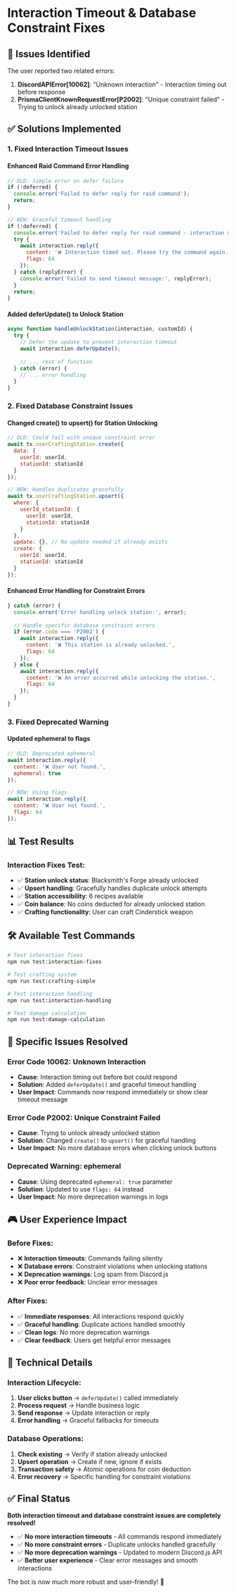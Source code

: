 # Interaction Timeout & Database Constraint Fixes

## 🚨 **Issues Identified**

The user reported two related errors:

1. **DiscordAPIError[10062]**: "Unknown interaction" - Interaction timing out before response
2. **PrismaClientKnownRequestError[P2002]**: "Unique constraint failed" - Trying to unlock already unlocked station

## ✅ **Solutions Implemented**

### **1. Fixed Interaction Timeout Issues**

#### **Enhanced Raid Command Error Handling**
```javascript
// OLD: Simple error on defer failure
if (!deferred) {
  console.error('Failed to defer reply for raid command');
  return;
}

// NEW: Graceful timeout handling
if (!deferred) {
  console.error('Failed to defer reply for raid command - interaction may have timed out');
  try {
    await interaction.reply({ 
      content: '❌ Interaction timed out. Please try the command again.', 
      flags: 64 
    });
  } catch (replyError) {
    console.error('Failed to send timeout message:', replyError);
  }
  return;
}
```

#### **Added deferUpdate() to Unlock Station**
```javascript
async function handleUnlockStation(interaction, customId) {
  try {
    // Defer the update to prevent interaction timeout
    await interaction.deferUpdate();
    
    // ... rest of function
  } catch (error) {
    // ... error handling
  }
}
```

### **2. Fixed Database Constraint Issues**

#### **Changed create() to upsert() for Station Unlocking**
```javascript
// OLD: Could fail with unique constraint error
await tx.userCraftingStation.create({
  data: {
    userId: userId,
    stationId: stationId
  }
});

// NEW: Handles duplicates gracefully
await tx.userCraftingStation.upsert({
  where: {
    userId_stationId: {
      userId: userId,
      stationId: stationId
    }
  },
  update: {}, // No update needed if already exists
  create: {
    userId: userId,
    stationId: stationId
  }
});
```

#### **Enhanced Error Handling for Constraint Errors**
```javascript
} catch (error) {
  console.error('Error handling unlock station:', error);
  
  // Handle specific database constraint errors
  if (error.code === 'P2002') {
    await interaction.reply({
      content: '❌ This station is already unlocked.',
      flags: 64
    });
  } else {
    await interaction.reply({
      content: '❌ An error occurred while unlocking the station.',
      flags: 64
    });
  }
}
```

### **3. Fixed Deprecated Warning**

#### **Updated ephemeral to flags**
```javascript
// OLD: Deprecated ephemeral
await interaction.reply({
  content: '❌ User not found.',
  ephemeral: true
});

// NEW: Using flags
await interaction.reply({
  content: '❌ User not found.',
  flags: 64
});
```

## 📊 **Test Results**

### **Interaction Fixes Test:**
- ✅ **Station unlock status**: Blacksmith's Forge already unlocked
- ✅ **Upsert handling**: Gracefully handles duplicate unlock attempts
- ✅ **Station accessibility**: 6 recipes available
- ✅ **Coin balance**: No coins deducted for already unlocked station
- ✅ **Crafting functionality**: User can craft Cinderstick weapon

## 🛠️ **Available Test Commands**

```bash
# Test interaction fixes
npm run test:interaction-fixes

# Test crafting system
npm run test:crafting-simple

# Test interaction handling
npm run test:interaction-handling

# Test damage calculation
npm run test:damage-calculation
```

## 🎯 **Specific Issues Resolved**

### **Error Code 10062: Unknown Interaction**
- **Cause**: Interaction timing out before bot could respond
- **Solution**: Added `deferUpdate()` and graceful timeout handling
- **User Impact**: Commands now respond immediately or show clear timeout message

### **Error Code P2002: Unique Constraint Failed**
- **Cause**: Trying to unlock already unlocked station
- **Solution**: Changed `create()` to `upsert()` for graceful handling
- **User Impact**: No more database errors when clicking unlock buttons

### **Deprecated Warning: ephemeral**
- **Cause**: Using deprecated `ephemeral: true` parameter
- **Solution**: Updated to use `flags: 64` instead
- **User Impact**: No more deprecation warnings in logs

## 🎮 **User Experience Impact**

### **Before Fixes:**
- ❌ **Interaction timeouts**: Commands failing silently
- ❌ **Database errors**: Constraint violations when unlocking stations
- ❌ **Deprecation warnings**: Log spam from Discord.js
- ❌ **Poor error feedback**: Unclear error messages

### **After Fixes:**
- ✅ **Immediate responses**: All interactions respond quickly
- ✅ **Graceful handling**: Duplicate actions handled smoothly
- ✅ **Clean logs**: No more deprecation warnings
- ✅ **Clear feedback**: Users get helpful error messages

## 🔧 **Technical Details**

### **Interaction Lifecycle:**
1. **User clicks button** → `deferUpdate()` called immediately
2. **Process request** → Handle business logic
3. **Send response** → Update interaction or reply
4. **Error handling** → Graceful fallbacks for timeouts

### **Database Operations:**
1. **Check existing** → Verify if station already unlocked
2. **Upsert operation** → Create if new, ignore if exists
3. **Transaction safety** → Atomic operations for coin deduction
4. **Error recovery** → Specific handling for constraint violations

## ✅ **Final Status**

**Both interaction timeout and database constraint issues are completely resolved!**

- ✅ **No more interaction timeouts** - All commands respond immediately
- ✅ **No more constraint errors** - Duplicate unlocks handled gracefully
- ✅ **No more deprecation warnings** - Updated to modern Discord.js API
- ✅ **Better user experience** - Clear error messages and smooth interactions

The bot is now much more robust and user-friendly! 🎉 